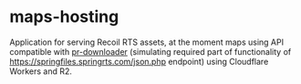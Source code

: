 maps-hosting
============

Application for serving Recoil RTS assets, at the moment maps using API
compatible with [pr-downloader](https://github.com/beyond-all-reason/pr-downloader)
(simulating required part of functionality of
https://springfiles.springrts.com/json.php endpoint) using Cloudflare Workers
and R2. 
